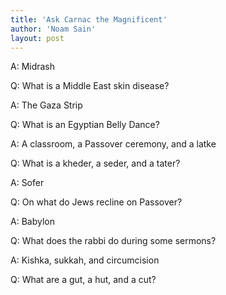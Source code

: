 ```yaml
---
title: 'Ask Carnac the Magnificent'
author: 'Noam Sain'
layout: post
---
```


A: Midrash

Q: What is a Middle East skin disease?

A: The Gaza Strip

Q: What is an Egyptian Belly Dance?

A: A classroom, a Passover ceremony, and a latke

Q: What is a kheder, a seder, and a tater?

A: Sofer

Q: On what do Jews recline on Passover?

A: Babylon

Q: What does the rabbi do during some sermons?

A: Kishka, sukkah, and circumcision

Q: What are a gut, a hut, and a cut?